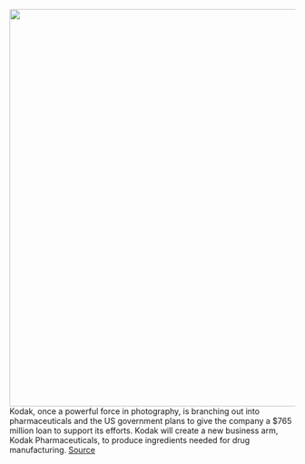 <img src='https://cdn.vox-cdn.com/thumbor/ee4ECBaGIWIMeg412wrQ-ahAj4g=/0x0:5194x3464/1200x800/filters:focal(2264x1252:3094x2082)/cdn.vox-cdn.com/uploads/chorus_image/image/67123927/1253533688.jpg.0.jpg' width='700px' /><br/>
Kodak, once a powerful force in photography, is branching out into pharmaceuticals and the US government plans to give the company a $765 million loan to support its efforts. Kodak will create a new business arm, Kodak Pharmaceuticals, to produce ingredients needed for drug manufacturing.
<a href='https://www.theverge.com/2020/7/28/21345648/kodak-pharmaceuticals-us-investment-defense-production-act-hydroxychloroquine'> Source <a/>